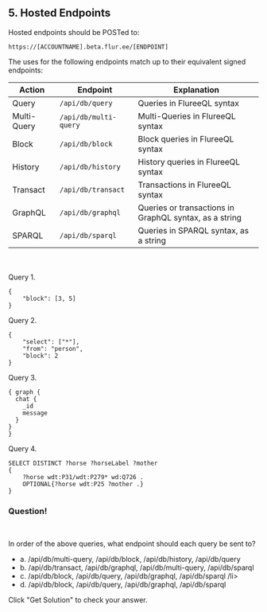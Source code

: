 ## 5. Hosted Endpoints

Hosted endpoints should be POSTed to:

```
https://[ACCOUNTNAME].beta.flur.ee/[ENDPOINT]
```

The uses for the following endpoints match up to their equivalent signed endpoints:

Action | Endpoint | Explanation 
-- | -- | --
Query | `/api/db/query` | Queries in FlureeQL syntax
Multi-Query | `/api/db/multi-query` | Multi-Queries in FlureeQL syntax
Block | `/api/db/block` | Block queries in FlureeQL syntax
History |  `/api/db/history`| History queries in FlureeQL syntax
Transact | `/api/db/transact` | Transactions in FlureeQL syntax
GraphQL | `/api/db/graphql` | Queries or transactions in GraphQL syntax, as a string
SPARQL | `/api/db/sparql` | Queries in SPARQL syntax, as a string

<br/>
<br/>
Query 1. 

```
{
    "block": [3, 5]
}
```

Query 2.

```
{
    "select": ["*"],
    "from": "person",
    "block": 2
}
```

Query 3. 

```
{ graph {
  chat {
    _id
    message
  }
}
}
```

Query 4. 

```
SELECT DISTINCT ?horse ?horseLabel ?mother 
{
    ?horse wdt:P31/wdt:P279* wd:Q726 .    
    OPTIONAL{?horse wdt:P25 ?mother .}
}
```

<div class="challenge">
<h3>Question!</h3>
<br/>
<p>In order of the above queries, what endpoint should each query be sent to?</p>
<ul>
    <li>a. /api/db/multi-query, /api/db/block, /api/db/history, /api/db/query </li>
    <li>b.  /api/db/transact, /api/db/graphql, /api/db/multi-query, /api/db/sparql </li>
    <li>c. /api/db/block, /api/db/query, /api/db/graphql, /api/db/sparql /li>
    <li>d. /api/db/block, /api/db/query, /api/db/graphql,  /api/db/sparql</li>
</ul>
<p>Click "Get Solution" to check your answer. </p>
</div>
<br/>
<br/>





